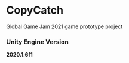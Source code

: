 # CopyCatch
Global Game Jam 2021 game prototype project


<h3>Unity Engine Version</h3>
<b>2020.1.6f1</b>

